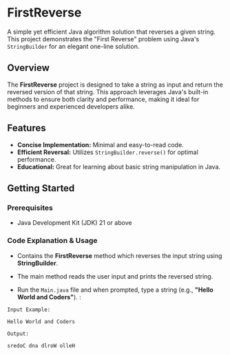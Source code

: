 # FirstReverse

A simple yet efficient Java algorithm solution that reverses a given string. This project demonstrates the "First Reverse" problem using Java's `StringBuilder` for an elegant one-line solution.

## Overview

The **FirstReverse** project is designed to take a string as input and return the reversed version of that string. This approach leverages Java's built-in methods to ensure both clarity and performance, making it ideal for beginners and experienced developers alike.

## Features

- **Concise Implementation:** Minimal and easy-to-read code.
- **Efficient Reversal:** Utilizes `StringBuilder.reverse()` for optimal performance.
- **Educational:** Great for learning about basic string manipulation in Java.

## Getting Started

### Prerequisites

- Java Development Kit (JDK) 21 or above

### Code Explanation & Usage

- Contains the **FirstReverse** method which reverses the input string using **StringBuilder**.

- The main method reads the user input and prints the reversed string.

- Run the `Main.java` file and when prompted, type a string (e.g., **"Hello World and Coders"**). :

`Input Example:`

```bash
Hello World and Coders
```

`Output:`

```bash
sredoC dna dlroW olleH
```